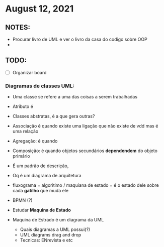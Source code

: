 # August 12, 2021

## NOTES:
- Procurar livro de UML e ver o livro da casa do codigo sobre OOP
- 



## TODO:
- [ ] Organizar board

### Diagramas de classes UML:
- Uma classe se refere a uma das coisas a serem trabalhadas
- Atributo é 
- Classes abstratas, é a que gera outras?
- Associação é quando existe uma ligação que não existe de vdd mas é uma relação
- Agregação: é quando 
- Composição: é quando objetos secundários **dependendem** do objeto primário

- É um padrão de descrição,
- Oq é um diagrama de arquitetura
- fluxograma = algoritimo / maquiana de estado = é o estado dele sobre cada **gatilho** que muda ele
- BPMN (?)
- Estudar **Maquina de Estado**
- Maquina de Estrado é um diagrama da UML 
  - Quais diagramas a UML possui(?)
  - UML diagrams drag and drop
  - Tecnicas: ENrevista e etc